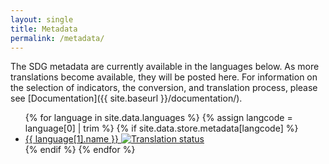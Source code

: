 ```yaml
---
layout: single
title: Metadata
permalink: /metadata/
---
```

The SDG metadata are currently available in the languages below. As more translations become available, they will be posted here. For information on the selection of indicators, the conversion, and translation process, please see [Documentation]({{ site.baseurl }}/documentation/).

<ul>
  {% for language in site.data.languages %}
  {% assign langcode = language[0] | trim %}
  {% if site.data.store.metadata[langcode] %}
  <li>
    <a class="btn btn--info" href="{{ site.baseurl }}/metadata/{{ language[0] }}">
      {{ language[1].name }}
    </a>
    <a href="https://hosted.weblate.org/engage/sdg-metadata/{{ language[0] }}/">
      <img src="https://hosted.weblate.org/widgets/sdg-metadata/{{ language[0] }}/svg-badge.svg" alt="Translation status" />
    </a>
  </li>
  {% endif %}
  {% endfor %}
</ul>
